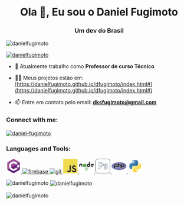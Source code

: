 <h1 align="center">Ola 👋, Eu sou o Daniel Fugimoto</h1>
<h3 align="center">Um dev do Brasil</h3>

<p align="left"> <img src="https://komarev.com/ghpvc/?username=danielfugimoto&label=Profile%20views&color=0e75b6&style=flat" alt="danielfugimoto" /> </p>

<p align="left"> <a href="https://github.com/ryo-ma/github-profile-trophy"><img src="https://github-profile-trophy.vercel.app/?username=danielfugimoto" alt="danielfugimoto" /></a> </p>

- 🔭 Atualmente trabalho como **Professor de curso Técnico**

- 👨‍💻 Meus projetos estão em: [https://danielfugimoto.github.io/dfugimoto/index.html#](https://danielfugimoto.github.io/dfugimoto/index.html#)

- 📫 Entre em contato pelo email: **dksfugimoto@gmail.com**

<h3 align="left">Connect with me:</h3>
<p align="left">
<a href="https://linkedin.com/in/daniel-fugimoto" target="blank"><img align="center" src="https://raw.githubusercontent.com/rahuldkjain/github-profile-readme-generator/master/src/images/icons/Social/linked-in-alt.svg" alt="daniel-fugimoto" height="30" width="40" /></a>
</p>

<h3 align="left">Languages and Tools:</h3>
<p align="left"> <a href="https://www.w3schools.com/cs/" target="_blank" rel="noreferrer"> <img src="https://raw.githubusercontent.com/devicons/devicon/master/icons/csharp/csharp-original.svg" alt="csharp" width="40" height="40"/> </a> <a href="https://firebase.google.com/" target="_blank" rel="noreferrer"> <img src="https://www.vectorlogo.zone/logos/firebase/firebase-icon.svg" alt="firebase" width="40" height="40"/> </a> <a href="https://git-scm.com/" target="_blank" rel="noreferrer"> <img src="https://www.vectorlogo.zone/logos/git-scm/git-scm-icon.svg" alt="git" width="40" height="40"/> </a> <a href="https://developer.mozilla.org/en-US/docs/Web/JavaScript" target="_blank" rel="noreferrer"> <img src="https://raw.githubusercontent.com/devicons/devicon/master/icons/javascript/javascript-original.svg" alt="javascript" width="40" height="40"/> </a> <a href="https://nodejs.org" target="_blank" rel="noreferrer"> <img src="https://raw.githubusercontent.com/devicons/devicon/master/icons/nodejs/nodejs-original-wordmark.svg" alt="nodejs" width="40" height="40"/> </a> <a href="https://www.photoshop.com/en" target="_blank" rel="noreferrer"> <img src="https://raw.githubusercontent.com/devicons/devicon/master/icons/photoshop/photoshop-line.svg" alt="photoshop" width="40" height="40"/> </a> <a href="https://www.php.net" target="_blank" rel="noreferrer"> <img src="https://raw.githubusercontent.com/devicons/devicon/master/icons/php/php-original.svg" alt="php" width="40" height="40"/> </a> <a href="https://www.python.org" target="_blank" rel="noreferrer"> <img src="https://raw.githubusercontent.com/devicons/devicon/master/icons/python/python-original.svg" alt="python" width="40" height="40"/> </a> </p>

<p><img align="left" src="https://github-readme-stats.vercel.app/api/top-langs?username=danielfugimoto&show_icons=true&locale=en&layout=compact" alt="danielfugimoto" /></p>

<p>&nbsp;<img align="center" src="https://github-readme-stats.vercel.app/api?username=danielfugimoto&show_icons=true&locale=en" alt="danielfugimoto" /></p>

<p><img align="center" src="https://github-readme-streak-stats.herokuapp.com/?user=danielfugimoto&" alt="danielfugimoto" /></p>
